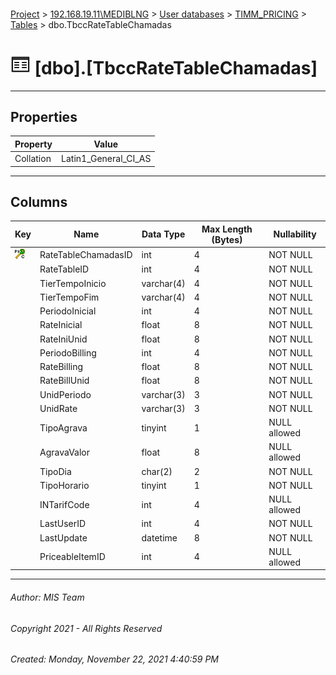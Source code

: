 #### 

[Project](../../../../index.md) > [192.168.19.11\\MEDIBLNG](../../../index.md) > [User databases](../../index.md) > [TIMM_PRICING](../index.md) > [Tables](Tables.md) > dbo.TbccRateTableChamadas

# ![Tables](../../../../Images/Table32.png) [dbo].[TbccRateTableChamadas]

---

## <a name="#properties"></a>Properties

| Property | Value |
|---|---|
| Collation | Latin1_General_CI_AS |


---

## <a name="#columns"></a>Columns

| Key | Name | Data Type | Max Length (Bytes) | Nullability |
|---|---|---|---|---|
| [![Cluster Primary Key PK_TbccRateTableChamadas: RateTableChamadasID](../../../../Images/pkcluster.png)](#indexes) | RateTableChamadasID | int | 4 | NOT NULL |
|  | RateTableID | int | 4 | NOT NULL |
|  | TierTempoInicio | varchar(4) | 4 | NOT NULL |
|  | TierTempoFim | varchar(4) | 4 | NOT NULL |
|  | PeriodoInicial | int | 4 | NOT NULL |
|  | RateInicial | float | 8 | NOT NULL |
|  | RateIniUnid | float | 8 | NOT NULL |
|  | PeriodoBilling | int | 4 | NOT NULL |
|  | RateBilling | float | 8 | NOT NULL |
|  | RateBillUnid | float | 8 | NOT NULL |
|  | UnidPeriodo | varchar(3) | 3 | NOT NULL |
|  | UnidRate | varchar(3) | 3 | NOT NULL |
|  | TipoAgrava | tinyint | 1 | NULL allowed |
|  | AgravaValor | float | 8 | NULL allowed |
|  | TipoDia | char(2) | 2 | NOT NULL |
|  | TipoHorario | tinyint | 1 | NOT NULL |
|  | INTarifCode | int | 4 | NULL allowed |
|  | LastUserID | int | 4 | NOT NULL |
|  | LastUpdate | datetime | 8 | NOT NULL |
|  | PriceableItemID | int | 4 | NULL allowed |


---

###### Author:  MIS Team

###### Copyright 2021 - All Rights Reserved

###### Created: Monday, November 22, 2021 4:40:59 PM

